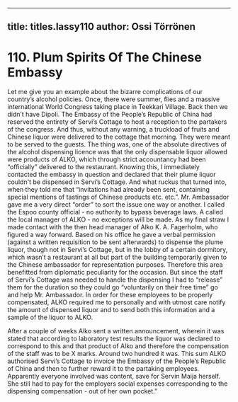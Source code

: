 
---

title: titles.lassy110
author: Ossi Törrönen
---


    
# 110. Plum Spirits Of The Chinese Embassy

Let me give you an example about the bizarre complications of our country’s alcohol policies. Once, there were summer, flies and a massive international World Congress taking place in Teekkari Village. Back then we didn’t have Dipoli. The Embassy of the People’s Republic of China had reserved the entirety of Servi’s Cottage to host a reception to the partakers of the congress. And thus, without any warning, a truckload of fruits and Chinese liquor were delivered to the cottage that morning. They were meant to be served to the guests. The thing was, one of the absolute directives of the alcohol dispensing licence was that the only dispensable liquor allowed were products of ALKO, which through strict accountancy had been “officially” delivered to the restaurant. Knowing this, I immediately contacted the embassy in question and declared that their plume liquor couldn't be dispensed in Servi’s Cottage. And what ruckus that turned into, when they told me that “invitations had already been sent, containing special mentions of tastings of Chinese products etc. etc.”. Mr. Ambassador gave me a very direct “order” to sort the issue one way or another. I called the Espoo county official - no authority to bypass beverage laws. A called the local manager of ALKO - no exceptions will be made. As my final straw I made contact with the then head manager of Alko K. A. Fagerholm, who figured a way forward. Based on his office he gave a verbal permission (against a written requisition to be sent afterwards) to dispense the plume liquor, though not in Servi’s Cottage, but in the lobby of a certain dormitory, which wasn’t a restaurant at all but part of the building temporarily given to the Chinese ambassador for representation purposes. Therefore this area benefitted from diplomatic peculiarity for the occasion. But since the staff of Servi’s Cottage was needed to handle the dispensing I had to “release” them for the duration so they could go “voluntarily on their free time” go and help Mr. Ambassador. In order for these employees to be properly compensated, ALKO required me to personally and with utmost care notify the amount of dispensed liquor and to send both this information and a sample of the liquor to ALKO.

After a couple of weeks Alko sent a written announcement, wherein it was stated that according to laboratory test results the liquor was declared to correspond to this and that product of Alko and therefore the compensation of the staff was to be X marks. Around two hundred it was. This sum ALKO authorised Servi’s Cottage to invoice the Embassy of the People’s Republic of China and then to further reward it to the partaking employees. Apparently everyone involved was content, save for Servin Maija herself. She still had to pay for the employers social expenses corresponding to the dispensing compensation - out of her own pocket."
